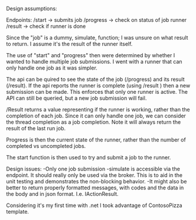 Design assumptions:

Endpoints:
/start      -> submits job
/progress   -> check on status of job runner
/result     -> check if runner is done


Since the "job" is a dummy, simulate, function; I was unsure on what result to return. I assume it's the result of the runner itself.

The use of "start" and "progress" then were determined by whether I wanted to handle multiple job submissions. I went with a runner that can only handle one job as it was simpler.

The api can be quired to see the state of the job (/progress) and its result (/result). If the api reports the runner is complete (using /result ) then a new submission can be made. This enforces that only one runner is active. The API can still be queried, but a new job submission will fail.

/Result returns a value representing if the runner is working, rather than the completion of each job. Since it can only handle one job, we can consider the thread completion as a job completion. Note it will always return the result of the last run job.

Progress is then the current state of the runner, rather than the number of completed vs uncompleted jobs.

The start function is then used to try and submit a job to the runner.

Design issues:
-Only one job submission
-simulate is accessible via the endpoint. It should really only be used via the broker. This is to aid in the unit testing and demonstrates the non-blocking behavior.
-It might also be better to return properly formatted messages, with codes and the data in the body and in json format. I.e. IActionResult.


Considering it's my first time with .net I took advantage of ContosoPizza template.

